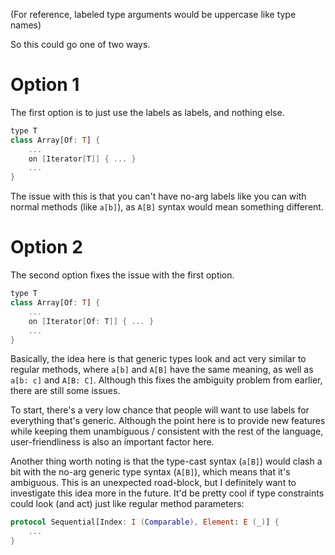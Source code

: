 (For reference, labeled type arguments would be uppercase like type names)


So this could go one of two ways.


# Option 1

The first option is to just use the labels as labels, and nothing else.

```swift
type T
class Array[Of: T] {
	...
	on [Iterator[T]] { ... }
	...
}
```

The issue with this is that you can't have no-arg labels like you can with
normal methods (like `a[b]`), as `A[B]` syntax would mean something different.


# Option 2

The second option fixes the issue with the first option.

```swift
type T
class Array[Of: T] {
	...
	on [Iterator[Of: T]] { ... }
	...
}
```

Basically, the idea here is that generic types look and act very similar to regular methods,
where `a[b]` and `A[B]` have the same meaning, as well as `a[b: c]` and `A[B: C]`. Although
this fixes the ambiguity problem from earlier, there are still some issues.


To start, there's a very low chance that people will want to use labels for everything
that's generic. Although the point here is to provide new features while keeping them
unambiguous / consistent with the rest of the language, user-friendliness is also an
important factor here.

Another thing worth noting is that the type-cast syntax (`a[B]`) would clash a bit with the
no-arg generic type syntax (`A[B]`), which means that it's ambiguous. This is an unexpected
road-block, but I definitely want to investigate this idea more in the future. It'd be pretty
cool if type constraints could look (and act) just like regular method parameters:
```swift
protocol Sequential[Index: I (Comparable), Element: E (_)] {
	...
}
```